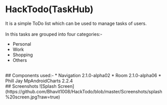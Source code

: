 # HackTodo(TaskHub)
It is a simple ToDo list which can be used to manage tasks of users.</br></br>
In this tasks are grouped into four categories:-
* Personal
* Work
* Shopping
* Others
</br>
## Components used:-
* Navigation 2.1.0-alpha02
* Room 2.1.0-alpha06
* Phill Jay MpAndroidCharts 2.2.4
</br>
## Screenshots
![Splash Screen](https://github.com/Bhavit1008/HackTodo/blob/master/Screenshots/splash%20screen.jpg?raw=true)
